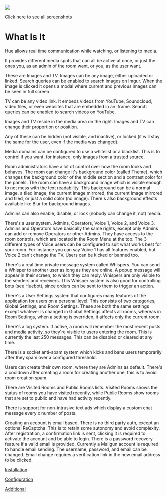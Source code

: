 ![](https://i.imgur.com/bSNwmRv.jpg)

[Click here to see all screenshots](screenshots.md)

# What Is It

Hue allows real time communication while watching, or listening to media.

It provides different media spots that can all be active at once, or just the ones you, as an admin of the room want, or you, as the user want.

These are Images and TV.
Images can be any image, either uploaded or linked. Search queries can be enabled to search images on Imgur. When the image is clicked it opens a modal where current and previous images can be seen in full screen.

TV can be any video link. It embeds videos from YouTube, Soundcloud, video files, or even websites that are embedded in an iframe. Search queries can be enabled to search videos on YouTube.

Images and TV reside in the media area on the right.
Images and TV can change their proportion or position.

Any of these can be hidden (not visible, and inactive), or locked (it will stay the same for the user, even if the media was changed).

Media domains can be configured to use a whitelist or a blacklist. This is to control if you want, for instance, only images from a trusted source.

Room administrators have a lot of control over how the room looks and behaves.
The room can change it's background color (called Theme), which changes the background color of the middle section and a contrast color for the panels.
The room can have a background image which is visible enough to not mess with the text readability. This background can be a normal image, a tiled image, the current Image mirrored, the current Image mirrored and tiled, or just a solid color (no image). There's also background effects available like Blur for background images.

Admins can also enable, disable, or lock (nobody can change it, not) media.

There's a user system. Admins, Operators, Voice 1, Voice 2, and Voice 3.
Admins and Operators have basically the same rights, except only Admins can add or remove Operators or other Admins. They have access to the room controls, which are located in the Room Menu at the top. The 3 different types of Voice users can be configured to suit what works best for your room. For instance you can say Voice 1 has all features enabled, but Voice 2 can't change the TV. Users can be kicked or banned too.

There's a real time private message system called Whispers. You can send a Whisper to another user as long as they are online. A popup message will appear in their screen, to which they can reply. Whispers are only visible to the senders and receivers. This Whisper system is also good for controlling bots (see Huebot), since orders can be sent to them to trigger an action.

There's a User Settings system that configures many features of the application for users on a personal level. This consists of two categories, Global Settings, and Room Settings. These are both the same settings except whatever is changed in Global Settings affects all rooms, whereas in Room Settings, when a setting is overriden, it affects only the current room.

There's a log system. If active, a room will remember the most recent posts and media activity, so they're visible to users entering the room. This is currently the last 250 messages. This can be disabled or cleared at any time.

There is a socket anti-spam system which kicks and bans users temporarily after they spam over a configured threshold.

Users can create their own room, where they are Admins as default. There's a cooldown after creating a room for creating another one, this is to avoid room creation spam.

There are Visited Rooms and Public Rooms lists. Visited Rooms shows the status of rooms you have visited recently, while Public Rooms show rooms that are set to public and have had activity recently.

There is support for non-intrusive text ads which display a custom chat message every x number of posts.

Creating an account is email based. There is no third party auth, except an optional ReCaptcha. This is to retain some autonomy and avoid complexity. After registration, a confirmation link is sent, clicking it is required to activate the account and be able to login. There is a password recovery feature if a valid email is provided. Currently a Mailgun account is required to handle email sending. The username, password, and email can be changed. Email change requires a verification link in the new email address to be clicked.

[Installation](installation.md)

[Configuration](configuration.md)

[Additional](additional.md)